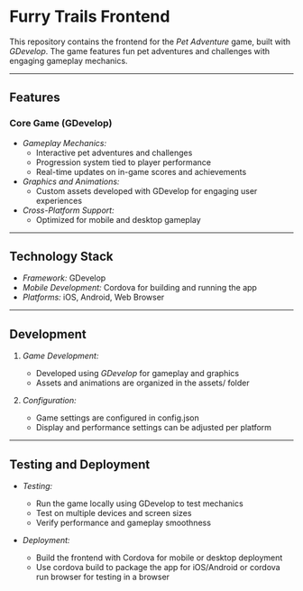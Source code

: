 # Furry Trails Frontend

This repository contains the frontend for the *Pet Adventure* game, built with *GDevelop*. The game features fun pet adventures and challenges with engaging gameplay mechanics.

---

## Features

### Core Game (GDevelop)
- *Gameplay Mechanics:*
  - Interactive pet adventures and challenges 
  - Progression system tied to player performance
  - Real-time updates on in-game scores and achievements
- *Graphics and Animations:* 
  - Custom assets developed with GDevelop for engaging user experiences
- *Cross-Platform Support:*
  - Optimized for mobile and desktop gameplay

---

## Technology Stack

- *Framework:* GDevelop
- *Mobile Development:* Cordova for building and running the app
- *Platforms:* iOS, Android, Web Browser

---

## Development

1. *Game Development:*
   - Developed using *GDevelop* for gameplay and graphics
   - Assets and animations are organized in the assets/ folder

2. *Configuration:*
   - Game settings are configured in config.json
   - Display and performance settings can be adjusted per platform

---

## Testing and Deployment

- *Testing:*
  - Run the game locally using GDevelop to test mechanics
  - Test on multiple devices and screen sizes
  - Verify performance and gameplay smoothness

- *Deployment:*
  - Build the frontend with Cordova for mobile or desktop deployment
  - Use cordova build to package the app for iOS/Android or cordova run browser for testing in a browser
